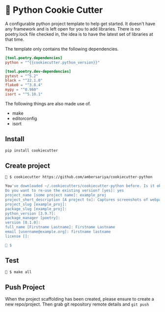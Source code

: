 # 🍪 Python Cookie Cutter

A configurable python project template to help get started. It doesn't have any framework and is left open for you to add libraries. There is no poetry.lock file checked in, the idea is to have the latest set of libraries at that time.

The template only contains the following dependencies.

```toml
[tool.poetry.dependencies]
python = "^{{cookiecutter.python_version}}"

[tool.poetry.dev-dependencies]
pytest = "^5.2"
black = "^22.1.0"
flake8 = "^3.8.4"
mypy = "^0.960"
isort = "^5.10.1"
```

The following things are also made use of.

- make
- editorconfig
- isort

## Install

```bash
pip install cookiecutter
```

## Create project

```bash
🍪 $ cookiecutter https://github.com/ambersariya/cookiecutter-python

You've downloaded ~/.cookiecutters/cookiecutter-python before. Is it okay to delete and re-download it? [yes]: no
Do you want to re-use the existing version? [yes]: yes
project_name [some project name]: example_proj
project_short_description [A project to]: Captures screenshots of webpages
project_slug [example_proj]:
package_slug [example_proj]:
python_version [3.9.7]:
package_manager [poetry]:
version [0.1.0]:
full_name [Firstname Lastname]: Firstname Lastname
email [username@example.org]: firstname lastname
license []:

🍪 $
```
## Test

```bash
🍪 $ make all
```

## Push Project

When the project scaffolding has been created, please ensure to create a new repo/project. Then grab git repository remote details and `git push`

